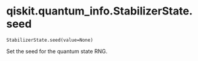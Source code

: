 # qiskit.quantum\_info.StabilizerState.seed

`StabilizerState.seed(value=None)`

Set the seed for the quantum state RNG.
